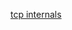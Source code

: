 [tcp internals](https://codeburst.io/understanding-tcp-internals-step-by-step-for-software-engineers-system-designers-part-1-df0c10b86449)  
